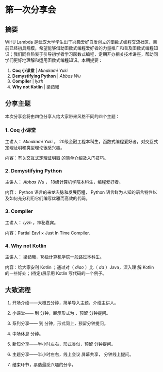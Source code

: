 # 第一次分享会


## 摘要

WHU Lambda 是武汉大学学生出于兴趣爱好自发创立的函数式编程交流社区，目前已经初具规模，希望能够借助函数式编程爱好者的力量推广和普及函数式编程知识；我们同样热衷于引导初学者学习函数式编程，定期开办相关技术讲座，帮助同学们更好地理解和运用函数式编程知识。本期提要：
1. **Coq 小课堂** |  _Minakami Yuki_ 
2. **Demystifying Python** | _Abbas Wu_
3. **Compiler** |  _lyzh_
4. **Why not Kotlin** | 梁茹曦

## 分享主题

 本次分享会将由四位分享人给大家带来风格不同的四个主题：

### 1.  Coq 小课堂

主讲人： _Minakami Yuki_ ， 20级金融工程本科生，函数式编程爱好者，对交互式定理证明和类型理论很感兴趣。

内容：有关交互式定理证明器 的简单介绍及入门技巧。

###  2. Demystifying Python

主讲人： _Abbas Wu_ ， 18级计算机学院本科生，编程爱好者。

内容： Python 语言的来龙去脉和发展历程， Python 语言鲜为人知的语言特性以及如何充分利用它们编写优雅而高效的代码。

### 3. Compiler

主讲人： _lyzh_ ，神秘嘉宾。

内容：Partial Eavl $\times$ Just In Time Compiler.

### 4. Why not Kotlin

主讲人： 梁茹曦，18级计算机学院一般路过本科生。

内容：给大家安利 Kotlin ；通过对（ _diao_ ）比（ _da_ ）Java，深入理 解 Kotlin 的一些好处；(待定)展示用 Kotlin 写代码的一个例子。

## 大致流程

1. 开场介绍——大概五分钟，简单导入主题，介绍主讲人。

2. 小课堂—— 到 分钟，展示形式为 ，预留 分钟提问。

3. 系列分享—— 到 分钟，形式同上，预留分钟提问。

4. 中场休息 分钟。

 5. 新知分享——半小时左右，形式类似，预留 分钟提问。

6. 主题分享——半小时左右，线上会议 屏幕共享， 分钟线上提问。

7. 结束环节，票选最感兴趣的分享。